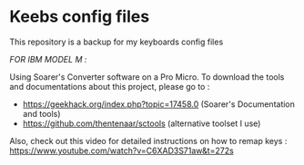 # Keebs config files

This repository is a backup for my keyboards config files

*FOR IBM MODEL M :*

Using Soarer's Converter software on a Pro Micro. To download the tools and documentations about this project, please go to : 
- https://geekhack.org/index.php?topic=17458.0 (Soarer's Documentation and tools) 
- https://github.com/thentenaar/sctools (alternative toolset I use)

Also, check out this video for detailed instructions on how to remap keys : https://www.youtube.com/watch?v=C6XAD3S71aw&t=272s
